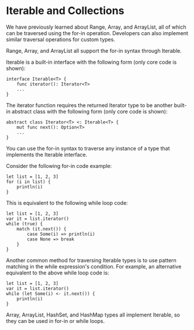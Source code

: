 # Iterable and Collections

We have previously learned about Range, Array, and ArrayList, all of which can be traversed using the for-in operation. Developers can also implement similar traversal operations for custom types.

Range, Array, and ArrayList all support the for-in syntax through Iterable.

Iterable is a built-in interface with the following form (only core code is shown):

```cangjie
interface Iterable<T> {
    func iterator(): Iterator<T>
    ...
}
```

The iterator function requires the returned Iterator type to be another built-in abstract class with the following form (only core code is shown):

```cangjie
abstract class Iterator<T> <: Iterable<T> {
    mut func next(): Option<T>
    ...
}
```

You can use the for-in syntax to traverse any instance of a type that implements the Iterable interface.

Consider the following for-in code example:

<!-- run -->

```cangjie
let list = [1, 2, 3]
for (i in list) {
    println(i)
}
```

This is equivalent to the following while loop code:

<!-- run -->

```cangjie
let list = [1, 2, 3]
var it = list.iterator()
while (true) {
    match (it.next()) {
        case Some(i) => println(i)
        case None => break
    }
}
```

Another common method for traversing Iterable types is to use pattern matching in the while expression's condition. For example, an alternative equivalent to the above while loop code is:

<!-- run -->

```cangjie
let list = [1, 2, 3]
var it = list.iterator()
while (let Some(i) <- it.next()) {
    println(i)
}
```

Array, ArrayList, HashSet, and HashMap types all implement Iterable, so they can be used in for-in or while loops.